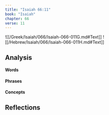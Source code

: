 ```yaml
---
title: "Isaiah 66:11"
book: "Isaiah"
chapter: 66
verse: 11
---
```

![[/Greek/Isaiah/066/Isaiah-066-011G.md#Text]]
![[/Hebrew/Isaiah/066/Isaiah-066-011H.md#Text]]

## Analysis

#### Words

#### Phrases

#### Concepts

## Reflections
